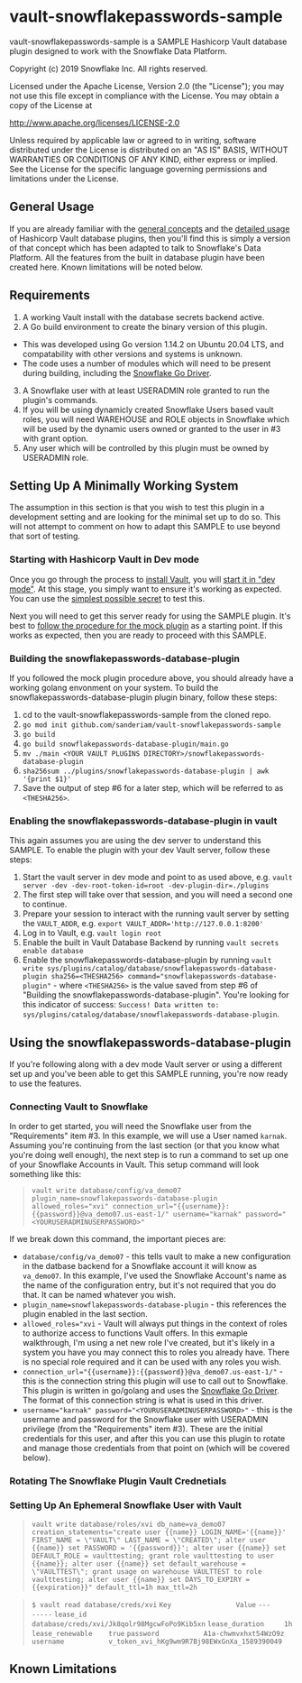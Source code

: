 # vault-snowflakepasswords-sample
vault-snowflakepasswords-sample is a SAMPLE Hashicorp Vault database plugin designed to work with the Snowflake Data Platform. 

Copyright (c) 2019 Snowflake Inc. All rights reserved.

Licensed under the Apache License, Version 2.0 (the
"License"); you may not use this file except in compliance
with the License.  You may obtain a copy of the License at

  http://www.apache.org/licenses/LICENSE-2.0

Unless required by applicable law or agreed to in writing,
software distributed under the License is distributed on an
"AS IS" BASIS, WITHOUT WARRANTIES OR CONDITIONS OF ANY
KIND, either express or implied.  See the License for the
specific language governing permissions and limitations
under the License.

## General Usage
If you are already familiar with the [general concepts](https://www.vaultproject.io/docs/secrets/databases) and the [detailed usage](https://www.vaultproject.io/api/secret/databases) of Hashicorp Vault database plugins, then you'll find this is simply a version of that concept which has been adapted to talk to Snowflake's Data Platform. All the features from the built in database plugin have been created here. Known limitations will be noted below. 

## Requirements
1. A working Vault install with the database secrets backend active.
2. A Go build environment to create the binary version of this plugin.
  + This was developed using Go version 1.14.2 on Ubuntu 20.04 LTS, and compatability with other versions and systems is unknown.
  + The code uses a number of modules which will need to be present during building, including the [Snowflake Go Driver](https://docs.snowflake.com/en/user-guide/go-driver.html).
3. A Snowflake user with at least USERADMIN role granted to run the plugin's commands.
4. If you will be using dynamicly created Snowflake Users based vault roles, you will need WAREHOUSE and ROLE objects in Snowflake which will be used by the dynamic users owned or granted to the user in #3 with grant option.
5. Any user which will be controlled by this plugin must be owned by USERADMIN role.

## Setting Up A Minimally Working System
The assumption in this section is that you wish to test this plugin in a development setting and are looking for the minimal set up to do so. This will not attempt to comment on how to adapt this SAMPLE to use beyond that sort of testing. 

### Starting with Hashicorp Vault in Dev mode
Once you go through the process to [install Vault](https://learn.hashicorp.com/vault/getting-started/install), you will [start it in "dev mode"](https://learn.hashicorp.com/vault/getting-started/dev-server). At this stage, you simply want to ensure it's working as expected. You can use the [simplest possible secret](https://learn.hashicorp.com/vault/getting-started/first-secret) to test this. 

Next you will need to get this server ready for using the SAMPLE plugin. It's best to [follow the procedure for the mock plugin](https://learn.hashicorp.com/vault/developer/plugin-backends) as a starting point. If this works as expected, then you are ready to proceed with this SAMPLE. 

### Building the snowflakepasswords-database-plugin
If you followed the mock plugin procedure above, you should already have a working golang envonment on your system. To build the snowflakepasswords-database-plugin plugin binary, follow these steps:

1. cd to the vault-snowflakepasswords-sample from the cloned repo.
2. `go mod init github.com/sanderiam/vault-snowflakepasswords-sample`
3. `go build`
4. `go build snowflakepasswords-database-plugin/main.go`
5. `mv ./main <YOUR VAULT PLUGINS DIRECTORY>/snowflakepasswords-database-plugin`
6. `sha256sum ../plugins/snowflakepasswords-database-plugin | awk '{print $1}'`
7. Save the output of step #6 for a later step, which will be referred to as `<THESHA256>`.

### Enabling the snowflakepasswords-database-plugin in vault
This again assumes you are using the dev server to understand this SAMPLE. To enable the plugin with your dev Vault server, follow these steps:

1. Start the vault server in dev mode and point to <YOUR VAULT PLUGINS DIRECTORY> as used above, e.g. `vault server -dev -dev-root-token-id=root -dev-plugin-dir=./plugins` 
2. The first step will take over that session, and you will need a second one to continue.
3. Prepare your session to interact with the running vault server by setting the `VAULT_ADDR`, e.g. `export VAULT_ADDR='http://127.0.0.1:8200'`
4. Log in to Vault, e.g. `vault login root`
5. Enable the built in Vault Database Backend by running `vault secrets enable database`
6. Enable the snowflakepasswords-database-plugin by running `vault write sys/plugins/catalog/database/snowflakepasswords-database-plugin sha256=<THESHA256> command="snowflakepasswords-database-plugin"` - where `<THESHA256>` is the value saved from step #6 of "Building the snowflakepasswords-database-plugin". You're looking for this indicator of success: `Success! Data written to: sys/plugins/catalog/database/snowflakepasswords-database-plugin`.

## Using the snowflakepasswords-database-plugin
If you're following along with a dev mode Vault server or using a different set up and you've been able to get this SAMPLE running, you're now ready to use the features. 

### Connecting Vault to Snowflake
In order to get started, you will need the Snowflake user from the "Requirements" item #3. In this example, we will use a User named `karnak`. Assuming you're continuing from the last section (or that you know what you're doing well enough), the next step is to run a command to set up one of your Snowflake Accounts in Vault. This setup command will look something like this:

> `vault write database/config/va_demo07 plugin_name=snowflakepasswords-database-plugin allowed_roles="xvi" connection_url="{{username}}:{{password}}@va_demo07.us-east-1/" username="karnak" password="<YOURUSERADMINUSERPASSWORD>"`

If we break down this command, the important pieces are:
* `database/config/va_demo07` - this tells vault to make a new configuration in the datbase backend for a Snowflake account it will know as `va_demo07`. In this example, I've used the Snowflake Account's name as the name of the configuration entry, but it's not required that you do that. It can be named whatever you wish. 
* `plugin_name=snowflakepasswords-database-plugin` - this references the plugin enabled in the last section.
* `allowed_roles="xvi` - Vault will always put things in the context of roles to authorize access to functions Vault offers. In this exmaple walkthrough, I'm using a net new role I've created, but it's likely in a system you have you may connect this to roles you already have. There is no special role required and it can be used with any roles you wish. 
* `connection_url="{{username}}:{{password}}@va_demo07.us-east-1/"` - this is the connection string this plugin will use to call out to Snowflake. This plugin is written in go/golang and uses the [Snowflake Go Driver](https://docs.snowflake.com/en/user-guide/go-driver.html). The format of this connection string is what is used in this driver. 
* `username="karnak" password="<YOURUSERADMINUSERPASSWORD>"` - this is the username and password for the Snowflake user with USERADMIN privilege (from the "Requirements" item #3). These are the initial credentials for this user, and after this you can use this plugin to rotate and manage those credentials from that point on (which will be covered below).

### Rotating The Snowflake Plugin Vault Crednetials

### Setting Up An Ephemeral Snowflake User with Vault

> `vault write database/roles/xvi db_name=va_demo07 creation_statements="create user {{name}} LOGIN_NAME='{{name}}' FIRST_NAME = \"VAULT\" LAST_NAME = \"CREATED\"; alter user {{name}} set PASSWORD = '{{password}}'; alter user {{name}} set DEFAULT_ROLE = vaulttesting; grant role vaulttesting to user {{name}}; alter user {{name}} set default_warehouse = \"VAULTTEST\"; grant usage on warehouse VAULTTEST to role vaulttesting; alter user {{name}} set DAYS_TO_EXPIRY = {{expiration}}" default_ttl=1h max_ttl=2h`

> `$ vault read database/creds/xvi`
> `Key                Value`
> `---                -----`
> `lease_id           database/creds/xvi/Jk8qolr98MgcwFoPo9Kib5xn`
> `lease_duration     1h`
> `lease_renewable    true`
> `password           A1a-chwmvxhxt54WzO9z`
> `username           v_token_xvi_hKg9wm9R7Bj98EWxGnXa_1589390049`

## Known Limitations
